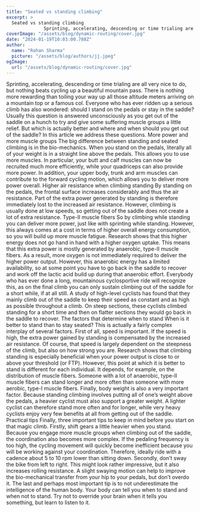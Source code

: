 ```yaml
---
title: "Seated vs standing climbing"
excerpt: >
  Seated vs standing climbing
              Sprinting, accelerating, descending or time trialing are all very nice to do, but nothing beats cycling up a beautiful mountain pass. There is nothing more rewa
coverImage: "/assets/blog/dynamic-routing/cover.jpg"
date: "2024-01-19T10:03:00.788Z"
author:
  name: "Rohan Sharma"
  picture: "/assets/blog/authors/jj.jpeg"
ogImage:
  url: "/assets/blog/dynamic-routing/cover.jpg"
---
```


Sprinting, accelerating, descending or time trialing are all very nice to do, but nothing beats cycling up a beautiful mountain pass. There is nothing more rewarding than toiling your way up all those altitude meters arriving on a mountain top or a famous col. Everyone who has ever ridden up a serious climb has also wondered: should I stand on the pedals or stay in the saddle? Usually this question is answered unconsciously as you get out of the saddle on a hunch to try and give some suffering muscle groups a little relief. But which is actually better and where and when should you get out of the saddle? In this article we address these questions.
More power and more muscle groups
The big difference between standing and seated climbing is in the bio-mechanics. When you stand on the pedals, literally all of your weight is in a straight line above the pedals. This allows you to use more muscles. In particular, your butt and calf muscles can now be recruited much more efficiently, while your quadriceps can also provide more power. In addition, your upper body, trunk and arm muscles can contribute to the forward cycling motion, which allows you to deliver more power overall.
Higher air resistance when climbing standing
By standing on the pedals, the frontal surface increases considerably and thus the air resistance. Part of the extra power generated by standing is therefore immediately lost to the increased air resistance. However, climbing is usually done at low speeds, so getting out of the saddle does not create a lot of extra resistance.
Type-II muscle fibers
So by climbing while standing you can deliver more power, just like with sprinting while standing. However, this always comes at a cost in terms of higher overall energy consumption, so you will build up more muscle fatigue. Research shows that this higher energy does not go hand in hand with a higher oxygen uptake. This means that this extra power is mostly generated by anaerobic, type-II muscle fibers. As a result, more oxygen is not immediately required to deliver the higher power output. However, this anaerobic energy has a limited availability, so at some point you have to go back in the saddle to recover and work off the lactic acid build up during that anaerobic effort.
Everybody who has ever done a long, mountainous cyclosportive ride will recognize this, as on the final climb you can only sustain climbing out of the saddle for a short while, if at all still. A study of high-level cyclists has found that they mainly climb out of the saddle to keep their speed as constant and as high as possible throughout a climb. On steep sections, these cyclists climbed standing for a short time and then on flatter sections they would go back in the saddle to recover.
The factors that determine when to stand
When is it better to stand than to stay seated? This is actually a fairly complex interplay of several factors. First of all, speed is important. If the speed is high, the extra power gained by standing is compensated by the increased air resistance. Of course, that speed is largely dependent on the steepness of the climb, but also on how strong you are. Research shows that climbing standing is especially beneficial when your power output is close to or above your threshold (or FTP). However, this point at which it is better to stand is different for each individual. It depends, for example, on the distribution of muscle fibers. Someone with a lot of anaerobic, type-II muscle fibers can stand longer and more often than someone with more aerobic, type-I muscle fibers.
Finally, body weight is also a very important factor. Because standing climbing involves putting all of one’s weight above the pedals, a heavier cyclist must also support a greater weight. A lighter cyclist can therefore stand more often and for longer, while very heavy cyclists enjoy very few benefits at all from getting out of the saddle.
Practical tips
Finally, three important tips to keep in mind before you start on that magic climb. Firstly, shift gears a little heavier when you stand. Because you engage more muscle groups when climbing out of the saddle, the coordination also becomes more complex. If the pedaling frequency is too high, the cycling movement will quickly become inefficient because you will be working against your coordination. Therefore, ideally ride with a cadence about 5 to 10 rpm lower than sitting down. Secondly, don’t sway the bike from left to right. This might look rather impressive, but it also increases rolling resistance. A slight swaying motion can help to improve the bio-mechanical transfer from your hip to your pedals, but don’t overdo it.
The last and perhaps most important tip is to not underestimate the intelligence of the human body. Your body can tell you when to stand and when not to stand. Try not to override your brain when it tells you something, but learn to listen to it.